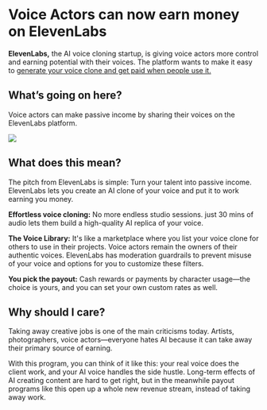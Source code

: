 # Voice Actors can now earn money on ElevenLabs

**ElevenLabs,** the AI voice cloning startup, is giving voice actors more control and earning potential with their voices. The platform wants to make it easy to [generate your voice clone and get paid when people use it.](https://elevenlabs.io/voice-actors?utm_source=bensbites\&utm_medium=referral\&utm_campaign=voice-actors-can-now-earn-money-on-elevenlabs)

## What’s going on here?

Voice actors can make passive income by sharing their voices on the ElevenLabs platform.

![](https://media.beehiiv.com/cdn-cgi/image/fit=scale-down,format=auto,onerror=redirect,quality=80/uploads/asset/file/1b335ae6-5982-462e-b2f8-9b4eaa97b217/image.png?t=1707825422)

## What does this mean?

The pitch from ElevenLabs is simple: Turn your talent into passive income. ElevenLabs lets you create an AI clone of your voice and put it to work earning you money.

**Effortless voice cloning:** No more endless studio sessions. just 30 mins of audio lets them build a high-quality AI replica of your voice.

**The Voice Library:** It's like a marketplace where you list your voice clone for others to use in their projects. Voice actors remain the owners of their authentic voices. ElevenLabs has moderation guardrails to prevent misuse of your voice and options for you to customize these filters.

**You pick the payout:** Cash rewards or payments by character usage—the choice is yours, and you can set your own custom rates as well.

## Why should I care?

Taking away creative jobs is one of the main criticisms today. Artists, photographers, voice actors—everyone hates AI because it can take away their primary source of earning.

With this program, you can think of it like this: your real voice does the client work, and your AI voice handles the side hustle. Long-term effects of AI creating content are hard to get right, but in the meanwhile payout programs like this open up a whole new revenue stream, instead of taking away work.
